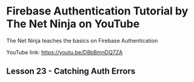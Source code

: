 # Firebase Authentication Tutorial by The Net Ninja on YouTube

The Net Ninja teaches the basics on Firebase Authentication

YouTube link: https://youtu.be/D8bBmnDQ7ZA

## Lesson 23 - Catching Auth Errors